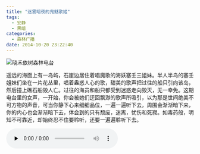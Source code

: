 ```yaml
---
title: "迷雾暗夜的鬼魅歌姬"
tags:
  - 安静
  - 黑暗
categories:
  - 森林广播
date: 2014-10-20 23:22:40
---
```


![晓禾依树森林电台](../../../images/radiocover/radio_088.jpg) 

遥远的海面上有一岛屿，石崖边居住着唱魔歌的海妖塞壬三姐妹。半人半鸟的塞壬姐妹们坐在一片花丛里，唱着盎惑人心的歌，甜美的歌声把过往的船只引向该岛，然后撞上礁石船毁人亡。过往的海员和船只都受到迷惑走向毁灭，无一幸免。这期电台里的女声，一开始，你会被她们迂回飘渺的歌声所吸引，以为那是世间绝美不可方物的声音，可当你静下心来细细品位，一遍一遍听下去，周围会渐渐暗下来，你的内心也会渐渐暗下去，体会到的只有颓废，迷离，忧伤和死寂。如毒药般，明知不可靠近，却始终忍不住要聆听，还要一遍遍聆听下去。   

<audio id="audio" controls="" preload="none">
  <source id="mp3" src="http://www.coletree.com/radio/coletree_radio_088.mp3">
</audio>